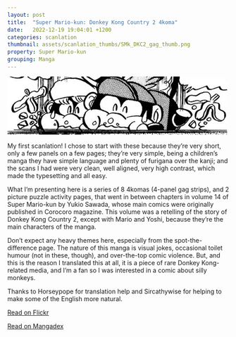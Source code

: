 ```yaml
---
layout: post
title:  "Super Mario-kun: Donkey Kong Country 2 4koma"
date:   2022-12-19 19:04:01 +1200
categories: scanlation
thumbnail: assets/scanlation_thumbs/SMk_DKC2_gag_thumb.png
property: Super Mario-kun
grouping: Manga
---
```


![](/assets/headers/SMk_DKC2_gag_header.png)

My first scanlation! I chose to start with these because they’re very short, only a few panels on a few pages; they’re very simple, being a children’s manga they have simple language and plenty of furigana over the kanji; and the scans I had were very clean, well aligned, very high contrast, which made the typesetting and all easy.

What I’m presenting here is a series of 8 4komas (4-panel gag strips), and 2 picture puzzle activity pages, that went in between chapters in volume 14 of Super Mario-kun by Yukio Sawada, whose main comics were originally published in Corocoro magazine. This volume was a retelling of the story of Donkey Kong Country 2, except with Mario and Yoshi, because they’re the main characters of the manga.

Don’t expect any heavy themes here, especially from the spot-the-difference page. The nature of this manga is visual jokes, occasional toilet humour (not in these, though), and over-the-top comic violence. But, and this is the reason I translated this at all, it is a piece of rare Donkey Kong-related media, and I’m a fan so I was interested in a comic about silly monkeys.

Thanks to Horseypope for translation help and Sircathywise for helping to make some of the English more natural.

[Read on Flickr](https://www.flickr.com/photos/miloscat/albums/72157678913054140)

[Read on Mangadex](https://mangadex.org/chapter/39df8450-69eb-4abc-9b6c-b82da8c64dc7)
